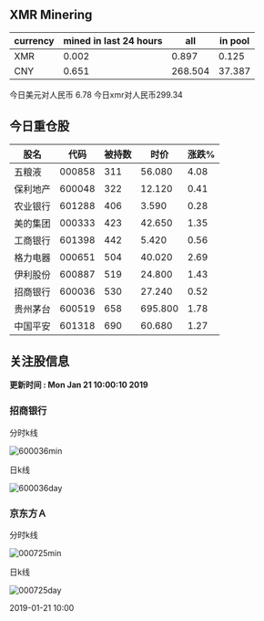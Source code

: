## XMR Minering

|currency|mined in last 24 hours|all|in pool|
|---|---|---|---|
|XMR|0.002|0.897|0.125|
|CNY|0.651|268.504|37.387|

今日美元对人民币 6.78	今日xmr对人民币299.34


## 今日重仓股 

|股名|代码|被持数|时价|涨跌%|
|---|---|---|---|---|
|五粮液|000858|311|56.080|4.08|
|保利地产|600048|322|12.120|0.41|
|农业银行|601288|406|3.590|0.28|
|美的集团|000333|423|42.650|1.35|
|工商银行|601398|442|5.420|0.56|
|格力电器|000651|504|40.020|2.69|
|伊利股份|600887|519|24.800|1.43|
|招商银行|600036|530|27.240|0.52|
|贵州茅台|600519|658|695.800|1.78|
|中国平安|601318|690|60.680|1.27|

## 关注股信息
**更新时间 : Mon Jan 21 10:00:10 2019**
### 招商银行 
分时k线

![600036min](http://image.sinajs.cn/newchart/min/n/sh600036.gif)

日k线

![600036day](http://image.sinajs.cn/newchart/daily/n/sh600036.gif)

### 京东方Ａ 
分时k线

![000725min](http://image.sinajs.cn/newchart/min/n/sz000725.gif)

日k线

![000725day](http://image.sinajs.cn/newchart/daily/n/sz000725.gif)

2019-01-21 10:00